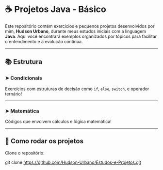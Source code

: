 # ☕ Projetos Java - Básico

Este repositório contém exercícios e pequenos projetos desenvolvidos por mim, **Hudson Urbano**, durante meus estudos iniciais com a linguagem **Java**. Aqui você encontrará exemplos organizados por tópicos para facilitar o entendimento e a evolução contínua.

---

## 📚 Estrutura

### ➤ Condicionais
Exercícios com estruturas de decisão como `if`, `else`, `switch`, e operador ternário!

---

### ➤ Matemática
Códigos que envolvem cálculos e lógica matemática!


---

## 🚀 Como rodar os projetos

Clone o repositório:

git clone https://github.com/Hudson-Urbano/Estudos-e-Projetos.git
